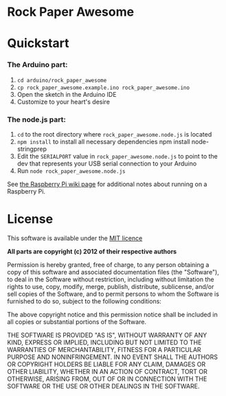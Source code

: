 Rock Paper Awesome
==================

# Quickstart

### The Arduino part:

1. `cd arduino/rock_paper_awesome`
2. `cp rock_paper_awesome.example.ino rock_paper_awesome.ino`
3. Open the sketch in the Arduino IDE
4. Customize to your heart's desire

### The node.js part:

1. `cd` to the root directory where `rock_paper_awesome.node.js` is located
2. `npm install` to install all necessary dependencies
   npm install node-stringprep
3. Edit the `SERIALPORT` value in `rock_paper_awesome.node.js` to point
   to the dev that represents your USB serial connection to your Arduino
4. Run `node rock_paper_awesome.node.js`

See [the Raspberry Pi wiki page](https://github.com/educoder/rock_paper_awesome/wiki/Running-on-a-Raspberry-Pi) for additional notes about running on a Raspberry Pi.

# License
This software is available under the [MIT licence](http://www.opensource.org/licenses/mit-license.php)

**All parts are copyright (c) 2012 of their respective authors**

Permission is hereby granted, free of charge, to any person obtaining a copy of this software and associated documentation files (the "Software"), to deal in the Software without restriction, including without limitation the rights to use, copy, modify, merge, publish, distribute, sublicense, and/or sell copies of the Software, and to permit persons to whom the Software is furnished to do so, subject to the following conditions:

The above copyright notice and this permission notice shall be included in all copies or substantial portions of the Software.

THE SOFTWARE IS PROVIDED "AS IS", WITHOUT WARRANTY OF ANY KIND, EXPRESS OR IMPLIED, INCLUDING BUT NOT LIMITED TO THE WARRANTIES OF MERCHANTABILITY, FITNESS FOR A PARTICULAR PURPOSE AND NONINFRINGEMENT. IN NO EVENT SHALL THE AUTHORS OR COPYRIGHT HOLDERS BE LIABLE FOR ANY CLAIM, DAMAGES OR OTHER LIABILITY, WHETHER IN AN ACTION OF CONTRACT, TORT OR OTHERWISE, ARISING FROM, OUT OF OR IN CONNECTION WITH THE SOFTWARE OR THE USE OR OTHER DEALINGS IN THE SOFTWARE.
